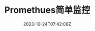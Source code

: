 ---
title: "Promethues简单监控"
description: 
date: 2023-10-24T07:42:06Z
image: 
math: 
license: 
hidden: false
comments: true
categories:
tags:
    - CLOUD
---